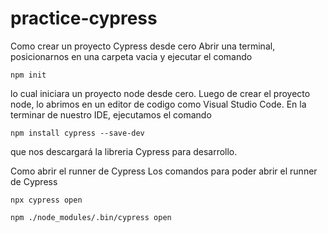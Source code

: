 # practice-cypress


Como crear un proyecto Cypress desde cero
Abrir una terminal, posicionarnos en una carpeta vacia y ejecutar el comando

``
npm init
``

lo cual iniciara un proyecto node desde cero.
Luego de crear el proyecto node, lo abrimos en un editor de codigo como Visual Studio Code.
En la terminar de nuestro IDE, ejecutamos el comando

``
npm install cypress --save-dev
``

que nos descargará la libreria Cypress para desarrollo.


Como abrir el runner de Cypress
Los comandos para poder abrir el runner de Cypress

``
npx cypress open
``

``
    npm ./node_modules/.bin/cypress open
``